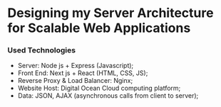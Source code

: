 # Designing my Server Architecture for Scalable Web Applications 

### Used Technologies
- Server: Node js + Express (Javascript);
- Front End: Next js + React (HTML, CSS, JS);
- Reverse Proxy & Load Balancer: Nginx;
- Website Host: Digital Ocean Cloud computing platform;
- Data: JSON, AJAX (asynchronous calls from client to server);

